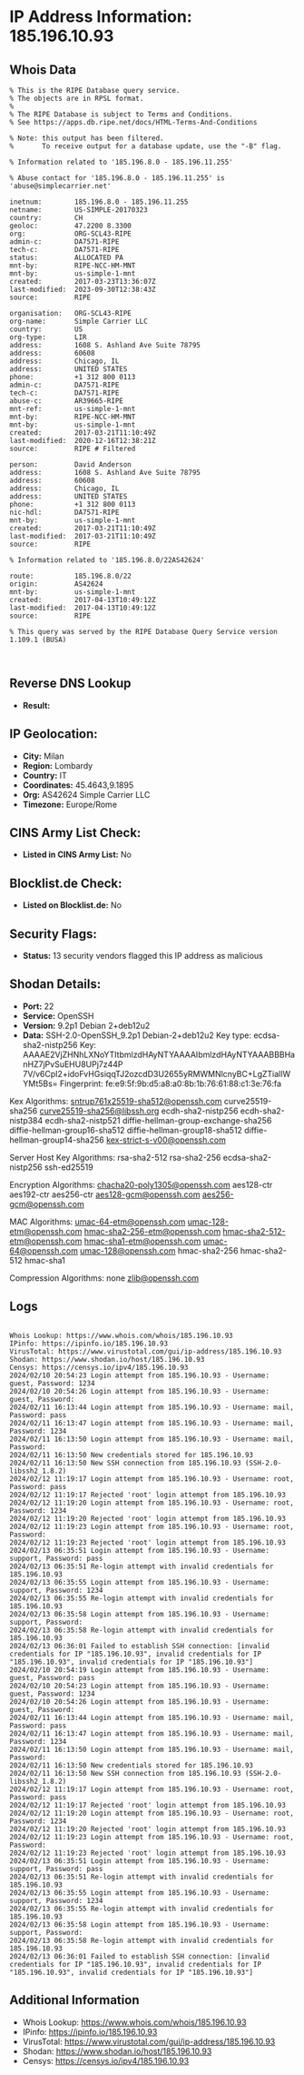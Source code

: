 # IP Address Information: 185.196.10.93

## Whois Data
```
% This is the RIPE Database query service.
% The objects are in RPSL format.
%
% The RIPE Database is subject to Terms and Conditions.
% See https://apps.db.ripe.net/docs/HTML-Terms-And-Conditions

% Note: this output has been filtered.
%       To receive output for a database update, use the "-B" flag.

% Information related to '185.196.8.0 - 185.196.11.255'

% Abuse contact for '185.196.8.0 - 185.196.11.255' is 'abuse@simplecarrier.net'

inetnum:        185.196.8.0 - 185.196.11.255
netname:        US-SIMPLE-20170323
country:        CH
geoloc:         47.2200 8.3300
org:            ORG-SCL43-RIPE
admin-c:        DA7571-RIPE
tech-c:         DA7571-RIPE
status:         ALLOCATED PA
mnt-by:         RIPE-NCC-HM-MNT
mnt-by:         us-simple-1-mnt
created:        2017-03-23T13:36:07Z
last-modified:  2023-09-30T12:38:43Z
source:         RIPE

organisation:   ORG-SCL43-RIPE
org-name:       Simple Carrier LLC
country:        US
org-type:       LIR
address:        1608 S. Ashland Ave Suite 78795
address:        60608
address:        Chicago, IL
address:        UNITED STATES
phone:          +1 312 800 0113
admin-c:        DA7571-RIPE
tech-c:         DA7571-RIPE
abuse-c:        AR39665-RIPE
mnt-ref:        us-simple-1-mnt
mnt-by:         RIPE-NCC-HM-MNT
mnt-by:         us-simple-1-mnt
created:        2017-03-21T11:10:49Z
last-modified:  2020-12-16T12:38:21Z
source:         RIPE # Filtered

person:         David Anderson
address:        1608 S. Ashland Ave Suite 78795
address:        60608
address:        Chicago, IL
address:        UNITED STATES
phone:          +1 312 800 0113
nic-hdl:        DA7571-RIPE
mnt-by:         us-simple-1-mnt
created:        2017-03-21T11:10:49Z
last-modified:  2017-03-21T11:10:49Z
source:         RIPE

% Information related to '185.196.8.0/22AS42624'

route:          185.196.8.0/22
origin:         AS42624
mnt-by:         us-simple-1-mnt
created:        2017-04-13T10:49:12Z
last-modified:  2017-04-13T10:49:12Z
source:         RIPE

% This query was served by the RIPE Database Query Service version 1.109.1 (BUSA)



```
## Reverse DNS Lookup
- **Result:** 

## IP Geolocation:
- **City:** Milan
- **Region:** Lombardy
- **Country:** IT
- **Coordinates:** 45.4643,9.1895
- **Org:** AS42624 Simple Carrier LLC
- **Timezone:** Europe/Rome

## CINS Army List Check:
- **Listed in CINS Army List:** 
No

## Blocklist.de Check:
- **Listed on Blocklist.de:** 
No

## Security Flags:
- **Status:** 13 security vendors flagged this IP address as malicious

## Shodan Details:
- **Port:** 22
- **Service:** OpenSSH
- **Version:** 9.2p1 Debian 2+deb12u2
- **Data:** SSH-2.0-OpenSSH_9.2p1 Debian-2+deb12u2
Key type: ecdsa-sha2-nistp256
Key: AAAAE2VjZHNhLXNoYTItbmlzdHAyNTYAAAAIbmlzdHAyNTYAAABBBHanHZ7jPvSuEHU8UPj7z44P
7V/v6CpI2+idoFvHGsiqqTJ2ozcdD3U2655yRMWMNlcnyBC+LgZTiallWYMt5Bs=
Fingerprint: fe:e9:5f:9b:d5:a8:a0:8b:1b:76:61:88:c1:3e:76:fa

Kex Algorithms:
	sntrup761x25519-sha512@openssh.com
	curve25519-sha256
	curve25519-sha256@libssh.org
	ecdh-sha2-nistp256
	ecdh-sha2-nistp384
	ecdh-sha2-nistp521
	diffie-hellman-group-exchange-sha256
	diffie-hellman-group16-sha512
	diffie-hellman-group18-sha512
	diffie-hellman-group14-sha256
	kex-strict-s-v00@openssh.com

Server Host Key Algorithms:
	rsa-sha2-512
	rsa-sha2-256
	ecdsa-sha2-nistp256
	ssh-ed25519

Encryption Algorithms:
	chacha20-poly1305@openssh.com
	aes128-ctr
	aes192-ctr
	aes256-ctr
	aes128-gcm@openssh.com
	aes256-gcm@openssh.com

MAC Algorithms:
	umac-64-etm@openssh.com
	umac-128-etm@openssh.com
	hmac-sha2-256-etm@openssh.com
	hmac-sha2-512-etm@openssh.com
	hmac-sha1-etm@openssh.com
	umac-64@openssh.com
	umac-128@openssh.com
	hmac-sha2-256
	hmac-sha2-512
	hmac-sha1

Compression Algorithms:
	none
	zlib@openssh.com


## Logs
```

Whois Lookup: https://www.whois.com/whois/185.196.10.93
IPinfo: https://ipinfo.io/185.196.10.93
VirusTotal: https://www.virustotal.com/gui/ip-address/185.196.10.93
Shodan: https://www.shodan.io/host/185.196.10.93
Censys: https://censys.io/ipv4/185.196.10.93
2024/02/10 20:54:23 Login attempt from 185.196.10.93 - Username: guest, Password: 1234
2024/02/10 20:54:26 Login attempt from 185.196.10.93 - Username: guest, Password:
2024/02/11 16:13:44 Login attempt from 185.196.10.93 - Username: mail, Password: pass
2024/02/11 16:13:47 Login attempt from 185.196.10.93 - Username: mail, Password: 1234
2024/02/11 16:13:50 Login attempt from 185.196.10.93 - Username: mail, Password:
2024/02/11 16:13:50 New credentials stored for 185.196.10.93
2024/02/11 16:13:50 New SSH connection from 185.196.10.93 (SSH-2.0-libssh2_1.8.2)
2024/02/12 11:19:17 Login attempt from 185.196.10.93 - Username: root, Password: pass
2024/02/12 11:19:17 Rejected 'root' login attempt from 185.196.10.93
2024/02/12 11:19:20 Login attempt from 185.196.10.93 - Username: root, Password: 1234
2024/02/12 11:19:20 Rejected 'root' login attempt from 185.196.10.93
2024/02/12 11:19:23 Login attempt from 185.196.10.93 - Username: root, Password:
2024/02/12 11:19:23 Rejected 'root' login attempt from 185.196.10.93
2024/02/13 06:35:51 Login attempt from 185.196.10.93 - Username: support, Password: pass
2024/02/13 06:35:51 Re-login attempt with invalid credentials for 185.196.10.93
2024/02/13 06:35:55 Login attempt from 185.196.10.93 - Username: support, Password: 1234
2024/02/13 06:35:55 Re-login attempt with invalid credentials for 185.196.10.93
2024/02/13 06:35:58 Login attempt from 185.196.10.93 - Username: support, Password:
2024/02/13 06:35:58 Re-login attempt with invalid credentials for 185.196.10.93
2024/02/13 06:36:01 Failed to establish SSH connection: [invalid credentials for IP "185.196.10.93", invalid credentials for IP "185.196.10.93", invalid credentials for IP "185.196.10.93"]
2024/02/10 20:54:19 Login attempt from 185.196.10.93 - Username: guest, Password: pass
2024/02/10 20:54:23 Login attempt from 185.196.10.93 - Username: guest, Password: 1234
2024/02/10 20:54:26 Login attempt from 185.196.10.93 - Username: guest, Password:
2024/02/11 16:13:44 Login attempt from 185.196.10.93 - Username: mail, Password: pass
2024/02/11 16:13:47 Login attempt from 185.196.10.93 - Username: mail, Password: 1234
2024/02/11 16:13:50 Login attempt from 185.196.10.93 - Username: mail, Password:
2024/02/11 16:13:50 New credentials stored for 185.196.10.93
2024/02/11 16:13:50 New SSH connection from 185.196.10.93 (SSH-2.0-libssh2_1.8.2)
2024/02/12 11:19:17 Login attempt from 185.196.10.93 - Username: root, Password: pass
2024/02/12 11:19:17 Rejected 'root' login attempt from 185.196.10.93
2024/02/12 11:19:20 Login attempt from 185.196.10.93 - Username: root, Password: 1234
2024/02/12 11:19:20 Rejected 'root' login attempt from 185.196.10.93
2024/02/12 11:19:23 Login attempt from 185.196.10.93 - Username: root, Password:
2024/02/12 11:19:23 Rejected 'root' login attempt from 185.196.10.93
2024/02/13 06:35:51 Login attempt from 185.196.10.93 - Username: support, Password: pass
2024/02/13 06:35:51 Re-login attempt with invalid credentials for 185.196.10.93
2024/02/13 06:35:55 Login attempt from 185.196.10.93 - Username: support, Password: 1234
2024/02/13 06:35:55 Re-login attempt with invalid credentials for 185.196.10.93
2024/02/13 06:35:58 Login attempt from 185.196.10.93 - Username: support, Password:
2024/02/13 06:35:58 Re-login attempt with invalid credentials for 185.196.10.93
2024/02/13 06:36:01 Failed to establish SSH connection: [invalid credentials for IP "185.196.10.93", invalid credentials for IP "185.196.10.93", invalid credentials for IP "185.196.10.93"]

```
## Additional Information
- Whois Lookup: https://www.whois.com/whois/185.196.10.93
- IPinfo: https://ipinfo.io/185.196.10.93
- VirusTotal: https://www.virustotal.com/gui/ip-address/185.196.10.93
- Shodan: https://www.shodan.io/host/185.196.10.93
- Censys: https://censys.io/ipv4/185.196.10.93

